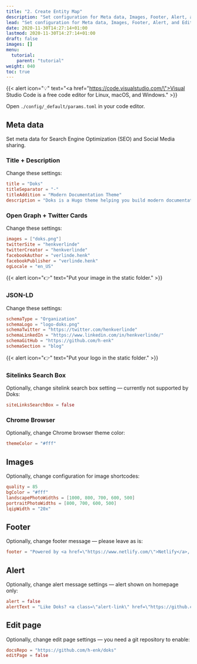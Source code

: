 ```yaml
---
title: "2. Create Entity Map"
description: "Set configuration for Meta data, Images, Footer, Alert, and Edit page."
lead: "Set configuration for Meta data, Images, Footer, Alert, and Edit page."
date: 2020-11-30T14:27:14+01:00
lastmod: 2020-11-30T14:27:14+01:00
draft: false
images: []
menu: 
  tutorial:
    parent: "tutorial"
weight: 040
toc: true
---
```


{{< alert icon="💡" text="<a href=\"https://code.visualstudio.com/\">Visual Studio Code</a> is a free code editor for Linux, macOS, and Windows." >}}

Open `./config/_default/params.toml` in your code editor.

## Meta data

Set meta data for Search Engine Optimization (SEO) and Social Media sharing.

### Title + Description

Change these settings:

```toml
title = "Doks"
titleSeparator = "-"
titleAddition = "Modern Documentation Theme"
description = "Doks is a Hugo theme helping you build modern documentation websites that are secure, fast, and SEO-ready — by default."
```

### Open Graph + Twitter Cards

Change these settings:

```toml
images = ["doks.png"]
twitterSite = "henkverlinde"
twitterCreator = "henkverlinde"
facebookAuthor = "verlinde.henk"
facebookPublisher = "verlinde.henk"
ogLocale = "en_US"
```

{{< alert icon="👉" text="Put your image in the static folder." >}}

### JSON-LD

Change these settings:

```toml
schemaType = "Organization"
schemaLogo = "logo-doks.png"
schemaTwitter = "https://twitter.com/henkverlinde"
schemaLinkedIn = "https://www.linkedin.com/in/henkverlinde/"
schemaGitHub = "https://github.com/h-enk"
schemaSection = "blog"
```

{{< alert icon="👉" text="Put your logo in the static folder." >}}

### Sitelinks Search Box

Optionally, change sitelink search box setting — currently not supported by Doks:

```toml
siteLinksSearchBox = false
```

### Chrome Browser

Optionally, change Chrome browser theme color:

```toml
themeColor = "#fff"
```

## Images

Optionally, change configuration for image shortcodes:

```toml
quality = 85
bgColor = "#fff"
landscapePhotoWidths = [1000, 800, 700, 600, 500]
portraitPhotoWidths = [800, 700, 600, 500]
lqipWidth = "20x"
```

## Footer

Optionally, change footer message — please leave as is:

```toml
footer = "Powered by <a href=\"https://www.netlify.com/\">Netlify</a>, <a href=\"https://gohugo.io/\">Hugo</a>, and <a href=\"https://getdoks.org/\">Doks</a>"
```

## Alert

Optionally, change alert message settings — alert shown on homepage only:

```toml
alert = false
alertText = "Like Doks? <a class=\"alert-link\" href=\"https://github.com/h-enk/doks/stargazers\">Star on GitHub</a>. Thanks!</a>"
```

## Edit page

Optionally, change edit page settings — you need a git repository to enable:

```toml
docsRepo = "https://github.com/h-enk/doks"
editPage = false
```
